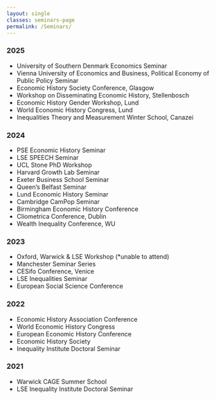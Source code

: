 ```yaml
---
layout: single
classes: seminars-page
permalink: /Seminars/
---
```

### 2025
- University of Southern Denmark Economics Seminar
- Vienna University of Economics and Business, Political Economy of Public Policy Seminar
- Economic History Society Conference, Glasgow
- Workshop on Disseminating Economic History, Stellenbosch
- Economic History Gender Workshop, Lund  
- World Economic History Congress, Lund
- Inequalities Theory and Measurement Winter School, Canazei  
 
### 2024
- PSE Economic History Seminar  
- LSE SPEECH Seminar  
- UCL Stone PhD Workshop
- Harvard Growth Lab Seminar  
- Exeter Business School Seminar
- Queen’s Belfast Seminar
- Lund Economic History Seminar
- Cambridge CamPop Seminar  
- Birmingham Economic History Conference  
- Cliometrica Conference, Dublin
- Wealth Inequality Conference, WU

### 2023
- Oxford, Warwick & LSE Workshop (*unable to attend) 
- Manchester Seminar Series  
- CESifo Conference, Venice  
- LSE Inequalities Seminar  
- European Social Science Conference

### 2022
- Economic History Association Conference
- World Economic History Congress  
- European Economic History Conference  
- Economic History Society  
- Inequality Institute Doctoral Seminar  

### 2021
- Warwick CAGE Summer School  
- LSE Inequality Institute Doctoral Seminar  
